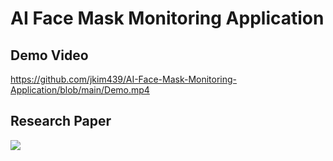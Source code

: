 # AI Face Mask Monitoring Application
## Demo Video
https://github.com/jkim439/AI-Face-Mask-Monitoring-Application/blob/main/Demo.mp4
## Research Paper
![](https://github.com/jkim439/AI-Face-Mask-Monitoring-Application/blob/main/Paper.jpg?raw=true)
